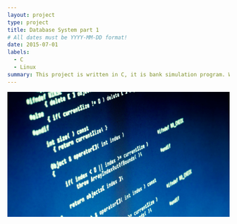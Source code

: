 ```yaml
---
layout: project
type: project
title: Database System part 1
# All dates must be YYYY-MM-DD format!
date: 2015-07-01
labels:
  - C
  - Linux
summary: This project is written in C, it is bank simulation program. Where the user can make an account, modify existing information, and other features.
---
```


<img class="ui image" src="../images/c-program.jpg">
